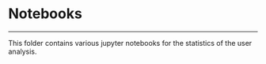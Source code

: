# Notebooks

***

This folder contains various jupyter notebooks for the statistics of the user analysis.